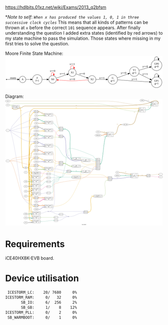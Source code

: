 https://hdlbits.01xz.net/wiki/Exams/2013_q2bfsm

**Note to self*: *`When x has produced the values 1, 0, 1 in three successive clock cycles`*
This means that all kinds of patterns can be thrown at `x` before the correct `101` sequence appears.
After finally understanding the question I added extra states (identified by red arrows) to my state machine to pass the simulation. Those states where missing in my first tries to solve the question.

Moore Finite State Machine:\
![](statemachine.svg)

Diagram:\
![](diagram.svg)

# Requirements

iCE40HX8K-EVB board.

# Device utilisation

```
 ICESTORM_LC:    20/ 7680     0%
ICESTORM_RAM:     0/   32     0%
       SB_IO:     6/  256     2%
       SB_GB:     1/    8    12%
ICESTORM_PLL:     0/    2     0%
 SB_WARMBOOT:     0/    1     0%
```